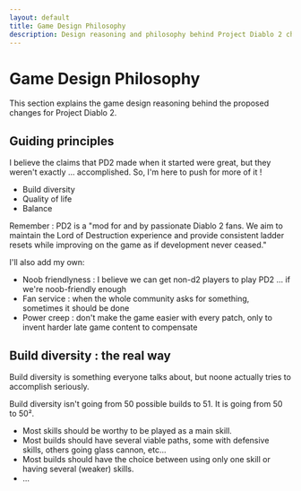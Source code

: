 ```yaml
---
layout: default
title: Game Design Philosophy
description: Design reasoning and philosophy behind Project Diablo 2 changes
---
```


# Game Design Philosophy

This section explains the game design reasoning behind the proposed changes for Project Diablo 2.

## Guiding principles

I believe the claims that PD2 made when it started were great, but they weren't exactly ... accomplished. So, I'm here to push for more of it !

- Build diversity
- Quality of life
- Balance

Remember : PD2 is a "mod for and by passionate Diablo 2 fans. We aim to maintain the Lord of Destruction experience and provide consistent ladder resets while improving on the game as if development never ceased."

I'll also add my own:

- Noob friendlyness : I believe we can get non-d2 players to play PD2 ... if we're noob-friendly enough
- Fan service : when the whole community asks for something, sometimes it should be done
- Power creep : don't make the game easier with every patch, only to invent harder late game content to compensate

## Build diversity : the real way

Build diversity is something everyone talks about, but noone actually tries to accomplish seriously.

Build diversity isn't going from 50 possible builds to 51. It is going from 50 to 50².

- Most skills should be worthy to be played as a main skill.
- Most builds should have several viable paths, some with defensive skills, others going glass cannon, etc...
- Most builds should have the choice between using only one skill or having several (weaker) skills.
- ...
